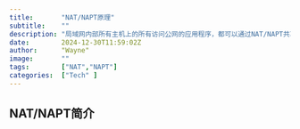```yaml
---
title:       "NAT/NAPT原理"
subtitle:    ""
description: "局域网内部所有主机上的所有访问公网的应用程序，都可以通过NAT/NAPT共享同一个公网IP地址。"
date:        2024-12-30T11:59:02Z
author:      "Wayne"
image:       ""
tags:        ["NAT","NAPT"]
categories:  ["Tech" ]
---
```


## NAT/NAPT简介